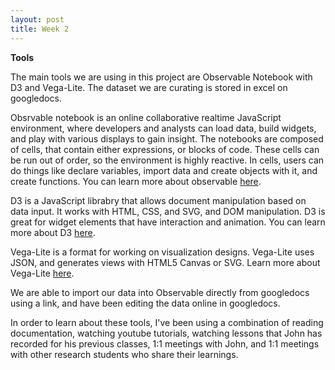 ```yaml
---
layout: post
title: Week 2
---
```


**Tools**

The main tools we are using in this project are Observable Notebook with D3 and Vega-Lite. The dataset we are curating is stored in excel on googledocs.

Obsrvable notebook is an online collaborative realtime JavaScript environment, where developers and analysts can load data, build widgets, and play with various displays to gain insight. The notebooks are composed of cells, that contain either expressions, or blocks of code. These cells can be run out of order, so the environment is highly reactive. In cells, users can do things like declare variables, import data and create objects with it, and create functions. You can learn more about observable [here](https://observablehq.com/@observablehq/documentation).

D3 is a JavaScript librabry that allows document manipulation based on data input. It works with HTML, CSS, and SVG, and DOM manipulation. D3 is great for widget elements that have interaction and animation. You can learn more about D3 [here](https://d3js.org/).

Vega-Lite is a format for working on visualization designs. Vega-Lite uses JSON, and generates views with HTML5 Canvas or SVG. Learn more about Vega-Lite [here](https://d3js.org/).

We are able to import our data into Observable directly from googledocs using a link, and have been editing the data online in googledocs.

In order to learn about these tools, I've been using a combination of reading documentation, watching youtube tutorials, watching lessons that John has recorded for his previous classes, 1:1 meetings with John, and 1:1 meetings with other research students who share their learnings.

